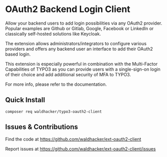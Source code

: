 # OAuth2 Backend Login Client

Allow your backend users to add login possibilities via any OAuth2 provider. Popular examples are Github or Gitlab, Google, Facebook or LinkedIn or classically self-hosted solutions like Keycloak.

The extension allows administrators/integrators to configure various providers and offers any backend user an interface to add their OAuth2 based login.

This extension is especially powerful in combination with the Multi-Factor Capabilities of TYPO3 as you can provide users with a single-sign-on login of their choice and add additional security of MFA
to TYPO3.

For more info, please refer to the documentation.

## Quick Install

`composer req waldhacker/typo3-oauth2-client`

## Issues & Contributions

Find the code at https://github.com/waldhacker/ext-oauth2-client

Report issues at https://github.com/waldhacker/ext-oauth2-client/issues
